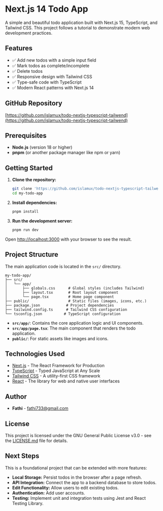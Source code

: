 # Next.js 14 Todo App

A simple and beautiful todo application built with Next.js 15, TypeScript, and Tailwind CSS. This project follows a tutorial to demonstrate modern web development practices.

## Features

- ✅ Add new todos with a simple input field
- ✅ Mark todos as complete/incomplete
- ✅ Delete todos
- ✅ Responsive design with Tailwind CSS
- ✅ Type-safe code with TypeScript
- ✅ Modern React patterns with Next.js 14

## GitHub Repository

[https://github.com/islamux/todo-nextjs-typescript-tailwend](https://github.com/islamux/todo-nextjs-typescript-tailwend)

## Prerequisites

- **Node.js** (version 18 or higher)
- **pnpm** (or another package manager like npm or yarn)

## Getting Started

1.  **Clone the repository:**
    ```bash
    git clone 'https://github.com/islamux/todo-nextjs-typescript-tailwend'
    cd my-todo-app
    ```

2.  **Install dependencies:**
    ```bash
    pnpm install
    ```

3.  **Run the development server:**
    ```bash
    pnpm run dev
    ```

Open [http://localhost:3000](http://localhost:3000) with your browser to see the result.

## Project Structure

The main application code is located in the `src/` directory.

```
my-todo-app/
├── src/
│   └── app/
│       ├── globals.css      # Global styles (includes Tailwind)
│       ├── layout.tsx       # Root layout component
│       └── page.tsx         # Home page component
├── public/                  # Static files (images, icons, etc.)
├── package.json            # Project dependencies
├── tailwind.config.ts      # Tailwind CSS configuration
└── tsconfig.json          # TypeScript configuration
```

-   **`src/app/`**: Contains the core application logic and UI components.
-   **`src/app/page.tsx`**: The main component that renders the todo application.
-   **`public/`**: For static assets like images and icons.

## Technologies Used

-   [Next.js](https://nextjs.org/) - The React Framework for Production
-   [TypeScript](https://www.typescriptlang.org/) - Typed JavaScript at Any Scale
-   [Tailwind CSS](https://tailwindcss.com/) - A utility-first CSS framework
-   [React](https://react.dev/) - The library for web and native user interfaces

## Author

- **Fathi** - [fathi733@gmail.com](mailto:fathi733@gmail.com)

## License

This project is licensed under the GNU General Public License v3.0 - see the [LICENSE.md](LICENSE.md) file for details.

## Next Steps

This is a foundational project that can be extended with more features:

-   **Local Storage:** Persist todos in the browser after a page refresh.
-   **API Integration:** Connect the app to a backend database to store todos.
-   **Edit Functionality:** Allow users to edit existing todos.
-   **Authentication:** Add user accounts.
-   **Testing:** Implement unit and integration tests using Jest and React Testing Library.